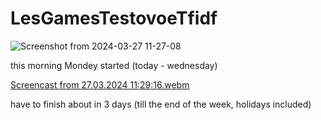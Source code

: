 # LesGamesTestovoeTfidf
![Screenshot from 2024-03-27 11-27-08](https://github.com/Andreymazo/LesGamesTestovoeTfidf/assets/116811819/a9868edd-da51-4908-acba-b25e57deb27b)


this morning Mondey started (today - wednesday)

[Screencast from 27.03.2024 11:29:16.webm](https://github.com/Andreymazo/LesGamesTestovoeTfidf/assets/116811819/5e05f0f2-3866-41fc-9b03-f0467c075ba3)

have to finish about in 3 days (till the end of the week, holidays included)
